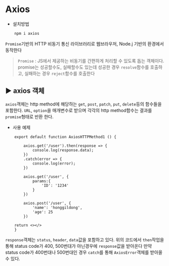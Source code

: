 # Axios

* 설치방법
```bash
    npm i axios
```

`Promise`기반의 HTTP 비동기 통신 라이브러리로 웹브라우저, Node.j 기반의 환경에서 동작한다

> `Promise` : JS에서 제공하는 비동기를 간편하게 처리할 수 있도록 돕는 객체이다. promise는 성공할수도, 실패할수도 있는데 성공한 경우 `resolve`함수를 호출하고, 실패하는 경우 `reject`함수를 호출한다

## ▶ axios 객체

`axios`객체는 http method에 해당하는 `get`, `post`, `patch`, `put`, `delete`등의 함수들을 포함한다. `URL`, `option`을 매개변수로 받으며 각각의 http method함수는 결과를 `promise`형태로 반환 한다.

* 사용 예제
```tsx
    export default function AxiosHTTPMethod1 () {

        axios.get('/user').then(response => {
            console.log(response.data);
        })
        .catch(error => {
            console.log(error);
        })

        axios.get('/user', {
            params:{
                'ID': '1234'
            }
        })

        axios.post('/user', {
            'name': 'honggildong',
            'age': 25
        })

    return <></>
    }
```
`response`객체는 `status`, `header`, `data`값을 포함하고 있다. 위의 코드에서 `then`작업을 통해 status code가 400, 500번대가 아닌경우에 `response`값을 받아온다
만약 status code가 400번대나 500번대인 경우 `catch`를 통해 `AxiosError`객체를 받아올 수 있다. 



